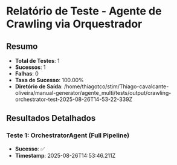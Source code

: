 
# Relatório de Teste - Agente de Crawling via Orquestrador

## Resumo
- **Total de Testes**: 1
- **Sucessos**: 1
- **Falhas**: 0
- **Taxa de Sucesso**: 100.00%
- **Diretório de Saída**: /home/thiagotco/stim/Thiago-cavalcante-oliveira/manual-generator/agente_multi/tests/output/crawling-orchestrator-test-2025-08-26T14-53-22-339Z

## Resultados Detalhados


### Teste 1: OrchestratorAgent (Full Pipeline)
- **Sucesso**: ✅
- **Timestamp**: 2025-08-26T14:53:46.211Z




